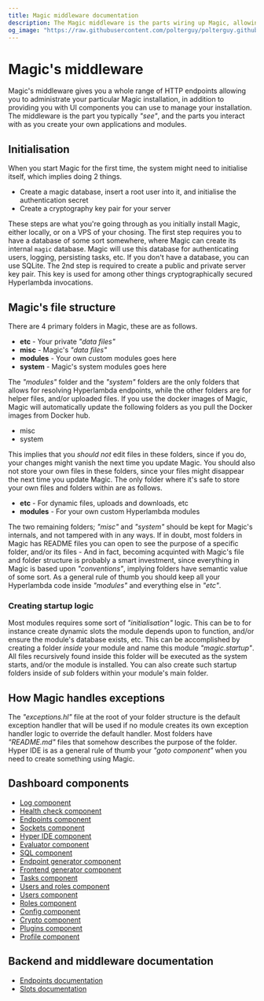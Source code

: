 ```yaml
---
title: Magic middleware documentation
description: The Magic middleware is the parts wiring up Magic, allowing you to use Magic in your own projects, providing you with a default backend for your own frontend apps, authentication, authorisation, and CRUD endpoints wrapping your database(s).
og_image: "https://raw.githubusercontent.com/polterguy/polterguy.github.io/master/images/og-getting-started.jpg"
---
```


# Magic's middleware

Magic's middleware gives you a whole range of HTTP endpoints allowing you to administrate your particular
Magic installation, in addition to providing you with UI components you can use to manage your installation.
The middleware is the part you typically _"see"_, and the parts you interact with as you create your
own applications and modules.

## Initialisation

When you start Magic for the first time, the system might need to initialise itself, which implies doing 2
things.

* Create a magic database, insert a root user into it, and initialise the authentication secret
* Create a cryptography key pair for your server

These steps are what you're going through as you initially install Magic, either locally, or on
a VPS of your chosing. The first step requires you to have a database of some sort somewhere, where
Magic can create its internal `magic` database. Magic will use this database for authenticating users,
logging, persisting tasks, etc. If you don't have a database, you can use SQLite.
The 2nd step is required to create a public and private server key pair. This key is used for among
other things cryptographically secured Hyperlambda invocations.

## Magic's file structure

There are 4 primary folders in Magic, these are as follows.

* __etc__ - Your private _"data files"_
* __misc__ - Magic's _"data files"_
* __modules__ - Your own custom modules goes here
* __system__ - Magic's system modules goes here

The _"modules"_ folder and the _"system"_ folders are the only folders that allows for resolving Hyperlambda
endpoints, while the other folders are for helper files, and/or uploaded files. If you use the docker images
of Magic, Magic will automatically update the following folders as you pull the Docker images from Docker hub.

* misc
* system

This implies that you _should not_ edit files in these folders, since if you do, your changes might vanish
the next time you update Magic. You should also not store your own files in these folders, since your files
might disappear the next time you update Magic. The only folder where it's safe to store your own files
and folders within are as follows.

* __etc__ - For dynamic files, uploads and downloads, etc
* __modules__ - For your own custom Hyperlambda modules

The two remaining folders; _"misc"_ and _"system"_ should be kept for Magic's internals, and not tampered
with in any ways. If in doubt, most folders in Magic has README files you can open to see the purpose
of a specific folder, and/or its files - And in fact, becoming acquinted with Magic's file and folder 
structure is probably a smart investment, since everything in Magic is based upon _"conventions"_, implying
folders have semantic value of some sort. As a general rule of thumb you should keep all your Hyperlambda
code inside _"modules"_ and everything else in _"etc"_.

### Creating startup logic

Most modules requires some sort of _"initialisation"_ logic. This can be to for instance create dynamic slots
the module depends upon to function, and/or ensure the module's database exists, etc. This can be accomplished
by creating a folder _inside_ your module and name this module _"magic.startup"_. All files recursively found
inside this folder will be executed as the system starts, and/or the module is installed. You can also create
such startup folders inside of _sub_ folders within your module's main folder.

## How Magic handles exceptions

The _"exceptions.hl"_ file at the root of your folder structure is the default exception handler
that will be used if no module creates its own exception handler logic to override the default handler.
Most folders have _"README.md"_ files that somehow describes the purpose of the folder. Hyper IDE
is as a general rule of thumb your _"goto component"_ when you need to create something using Magic.

## Dashboard components

* [Log component](/documentation/magic/components/log/)
* [Health check component](/documentation/magic/components/assumptions/)
* [Endpoints component](/documentation/magic/components/endpoints/)
* [Sockets component](/documentation/magic/components/sockets/)
* [Hyper IDE component](/documentation/magic/components/hyper-ide/)
* [Evaluator component](/documentation/magic/components/evaluator/)
* [SQL component](/documentation/magic/components/sql/)
* [Endpoint generator component](/documentation/magic/components/crudifier/backend/)
* [Frontend generator component](/documentation/magic/components/crudifier/frontend/)
* [Tasks component](/documentation/magic/components/tasks/)
* [Users and roles component](/documentation/magic/components/auth/)
* [Users component](/documentation/magic/components/auth/users/)
* [Roles component](/documentation/magic/components/auth/roles/)
* [Config component](/documentation/magic/components/config/)
* [Crypto component](/documentation/magic/components/crypto/)
* [Plugins component](/documentation/magic/components/bazar/)
* [Profile component](/documentation/magic/components/profile/)

## Backend and middleware documentation

* [Endpoints documentation](/documentation/magic/endpoints/)
* [Slots documentation](/documentation/magic/slots/)
